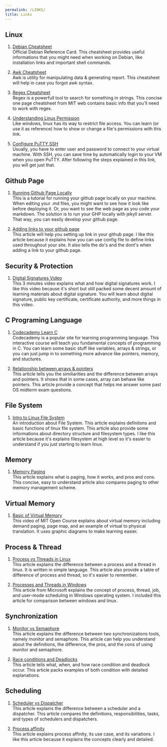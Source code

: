 ```yaml
---
permalink: /LINKS/
title: Links
---
```


## Linux

1. [Debian Cheatsheet](https://www.debian.org/doc/manuals/refcard/refcard.en.pdf)<br>
Official Debian Reference Card. 
This cheatsheet provides useful informations that you might need when working on Debian, 
like installation links and important shell commands.

2. [Awk Cheatsheet](https://www.debian.org/doc/manuals/refcard/refcard.en.pdf)<br>
Awk is utility for manipulating data & generating report. This cheatsheet will help in case you forgot awk syntax.

3. [Regex Cheatsheet](https://web.mit.edu/hackl/www/lab/turkshop/slides/regex-cheatsheet.pdf)<br>
Regex is a powerfull tool to search for something in strings. This concise one page cheatsheet from MIT web contains basic info that you'll need to work with regex.

4. [Understanding Linux Permission](https://linuxize.com/post/understanding-linux-file-permissions/)<br>
Like windows, linux has its way to restrict file access. You can learn (or use it as reference) how to show or change a file's permissions with this link.

5. [Configure PuTTY SSH](https://devanswers.co/putty-and-ssh-key-based-authentication/)<br>
Usually, you have to enter user and password to connect to your virtual machine. With SSH, you can save time by automatically login to your VM when you open PuTTY. After following the steps explained in this link, you will get just that.

## Github Page

1. [Running Github Page Locally](https://pengyizhang.github.io/2020/03/18/jekyll/)<br>
This is a tutorial for running your github page locally on your machine. When editing your .md files, you might want to see how it look like before deploying it. Or, you want to see the web page as you code your markdown. The solution is to run your GHP locally with jekyll server. That way, you can easily develop your github page.

2. [Adding links to your github page](https://mademistakes.com/mastering-jekyll/site-url-baseurl/)<br>
This article will help you setting up link in your github page. I like this article because it explains how you can use config file to define links used throughout your site. It also tells the do's and the dont's when adding a link to your github page.

## Security & Protection
1. [Digital Signatures Video](https://www.youtube.com/watch?v=704dudhA7UI)<br>
This 3 minutes video explains what and how digital signatures work. I like this video because it's short but still packed some decent amount of learning materials about digital signature. You will learn about digital signature, public key certificate, certificate authority, and more things in this video.

## C Programing Language
1. [Codecademy Learn C](https://www.codecademy.com/learn/learn-c)<br>
Codecademy is a popular site for learning programming language. This interactive course will teach you fundamental concepts of programming in C. You can learn some basic stuff like variables, arrays & strings, or you can just jump in to something more advance like pointers, memory, and stuctures.

2. [Relationship between arrays & pointers](https://www.programiz.com/c-programming/c-pointers-arrays)<br>
This article tells you the similiarities and the difference between arrays and pointers. It shows that in some cases, array can behave like pointers. This article provide a concept that helps me answer some past OS midterm exam questions.

## File System
1. [Intro to Linux File System](https://opensource.com/life/16/10/introduction-linux-filesystems)<br>
An introduction about File System. This article explains definitons and basic functions of linux file system. This article also provide some informations about directory structure and filesystem types. I like this article because it's explains filesystem at high level so it's easier to understand if you just starting to learn linux.

## Memory
1. [Memory Paging](https://www.guru99.com/paging-in-operating-system.html)<br>
This article explains what is paging, how it works, and pros and cons. This concise, easy to understand article also compares paging to other memory management scheme.

## Virtual Memory
1. [Basic of Virtual Memory](https://www.youtube.com/watch?v=8yO2FBBfaB0)<br>
This video of MIT Open Course explains about virtual memory including demand paging, page map, and an example of virtual to physical translation. It uses graphic diagrams to make learning easier.

## Process & Thread
1. [Process vs Threads in Linux](https://linuxhint.com/process-vs-thread-linux/)<br>
This article explains the difference between a process and a thread in linux. It is written in simple language. This article also provide a table of difference of process and thread, so it's easier to remember.

2. [Processes and Threads in Windows](https://learn.microsoft.com/en-us/windows/win32/procthread/processes-and-threads)<br>
This article from Microsoft explains the concept of process, thread, job, and user-mode scheduling in Windows operating system. I included this article for comparison between windows and linux.

## Synchronization
1. [Monitor vs Semaphore](https://www.geeksforgeeks.org/monitor-vs-semaphore/)<br>
This article explains the difference between two synchronizations tools, namely monitor and semaphore. This article can help you understand about the definitions, the difference, the pros, and the cons of using monitor and semaphore.

2. [Race conditions and Deadlocks](https://learn.microsoft.com/en-us/troubleshoot/developer/visualstudio/visual-basic/language-compilers/race-conditions-deadlocks)<br>
This article tells what, when, and how race condition and deadlock occur. This article packs examples of both condition with detailed explanations.

## Scheduling
1. [Scheduler vs Dispatcher](https://www.javatpoint.com/scheduler-vs-dispatcher)<br>
This article explains the difference between a scheduler and a dispatcher.  This article compares the definitions, responsibilities, tasks, and types of schedulers and dispatchers.

2. [Process affinity](https://www.javatpoint.com/what-is-processor-affinity)<br>
This article explains process affinity, its use case, and its variations. I like this article because it explains the concepts clearly and detailed.
